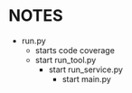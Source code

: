 # NOTES

- run.py
    - starts code coverage
    - start run_tool.py
        - start run_service.py
            - start main.py